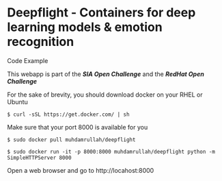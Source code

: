 # **Deepflight - Containers for deep learning models & emotion recognition** 
Code Example

This webapp is part of the __*SIA Open Challenge*__ and the __*RedHat Open Challenge*__

For the sake of brevity, you should download docker on your RHEL or Ubuntu 
```
$ curl -sSL https://get.docker.com/ | sh

```
Make sure that your port 8000 is available for you
```
$ sudo docker pull muhdamrullah/deepflight

$ sudo docker run -it -p 8000:8000 muhdamrullah/deepflight python -m SimpleHTTPServer 8000

```
Open a web browser and go to http://locahost:8000
